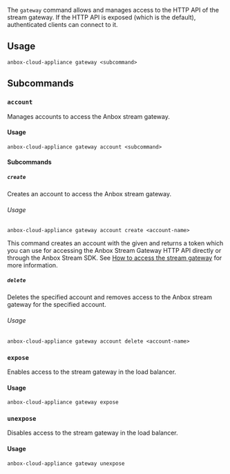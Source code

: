 The `gateway` command allows and manages access to the HTTP API of the stream gateway. If the HTTP API is exposed (which is the default), authenticated clients can connect to it.

## Usage

    anbox-cloud-appliance gateway <subcommand>

## Subcommands

### `account`
Manages accounts to access the Anbox stream gateway.

#### Usage

    anbox-cloud-appliance gateway account <subcommand>

#### Subcommands

##### `create`
Creates an account to access the Anbox stream gateway.

###### Usage

    anbox-cloud-appliance gateway account create <account-name>

This command creates an account with the given <account-name> and returns a token which you can use for accessing the Anbox Stream Gateway HTTP API directly or through the Anbox Stream SDK. See [How to access the stream gateway](https://discourse.ubuntu.com/t/managing-stream-gateway-access/17784) for more information.

##### `delete`
Deletes the specified account and removes access to the Anbox stream gateway for the specified account.

###### Usage

    anbox-cloud-appliance gateway account delete <account-name>

### `expose`
Enables access to the stream gateway in the load balancer.

#### Usage

    anbox-cloud-appliance gateway expose

### `unexpose`
Disables access to the stream gateway in the load balancer.

#### Usage

    anbox-cloud-appliance gateway unexpose



